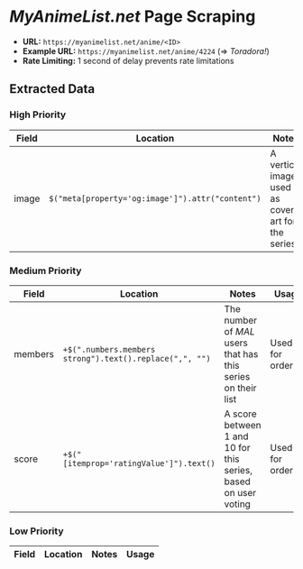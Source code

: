 # _MyAnimeList.net_ Page Scraping

- __URL:__ `https://myanimelist.net/anime/<ID>`
- __Example URL:__ `https://myanimelist.net/anime/4224` (=> _Toradora!_)
- __Rate Limiting:__ 1 second of delay prevents rate limitations

## Extracted Data

### High Priority

Field | Location | Notes | Usage
--- | --- | --- | ---
image | `$("meta[property='og:image']").attr("content")` | A vertical image used as cover art for the series | Used for series representation

### Medium Priority

Field | Location | Notes | Usage
--- | --- | --- | ---
members | `+$(".numbers.members strong").text().replace(",", "")` | The number of _MAL_ users that has this series on their list | Used for ordering
score | `+$("[itemprop='ratingValue']").text()` | A score between 1 and 10 for this series, based on user voting | Used for ordering

### Low Priority

Field | Location | Notes | Usage
--- | --- | --- | ---